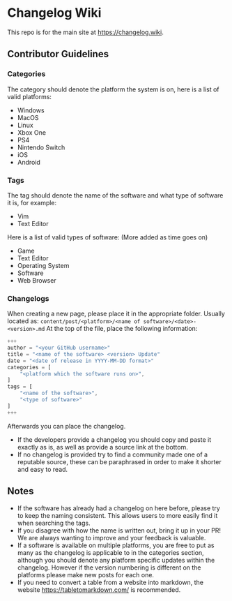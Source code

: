 # Changelog Wiki
This repo is for the main site at https://changelog.wiki.

## Contributor Guidelines
### Categories
The category should denote the platform the system is on, here is a list of valid platforms:
* Windows
* MacOS
* Linux
* Xbox One
* PS4
* Nintendo Switch
* iOS
* Android

### Tags
The tag should denote the name of the software and what type of software it is, for example:

* Vim
* Text Editor

Here is a list of valid types of software: (More added as time goes on)
* Game
* Text Editor
* Operating System
* Software
* Web Browser

### Changelogs

When creating a new page, please place it in the appropriate folder. Usually located as: `content/post/<platform>/<name of software>/<date>-<version>.md`
At the top of the file, place the following information:
```js
+++
author = "<your GitHub username>"
title = "<name of the software> <version> Update"
date = "<date of release in YYYY-MM-DD format>"
categories = [
    "<platform which the software runs on>",
]
tags = [
    "<name of the software>",
    "<type of software>"
]
+++
```

Afterwards you can place the changelog. 
* If the developers provide a changelog you should copy and paste it exactly as is, as well as provide a source link at the bottom.
* If no changelog is provided try to find a community made one of a reputable source, these can be paraphrased in order to make it shorter and easy to read.

## Notes
* If the software has already had a changelog on here before, please try to keep the naming consistent. This allows users to more easily find it when searching the tags.
* If you disagree with how the name is written out, bring it up in your PR! We are always wanting to improve and your feedback is valuable.
* If a software is available on multiple platforms, you are free to put as many as the changelog is applicable to in the categories section, although you should denote any platform specific updates within the changelog. However if the version numbering is different on the platforms please make new posts for each one.
* If you need to convert a table from a website into markdown, the website https://tabletomarkdown.com/ is recommended.